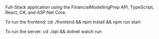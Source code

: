 Full-Stack application using the FinancialModellingPrep API, TypeScript, React, C#, and ASP.Net Core.

To run the frontend:
cd ./frontend && npm install && npm run start

To run the server:
cd ./api && dotnet watch run
